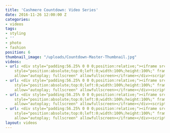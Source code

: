 ```yaml
---
title: 'Cashmere Countdown: Video Series'
date: 2016-11-26 12:00:00 Z
categories:
- videos
tags:
- styling
- ''
- photo
- fashion
position: 6
thumbnail_image: "/uploads/Countdown-Master-Thumbnail.jpg"
videos:
- url: <div style="padding:56.25% 0 0 0;position:relative;"><iframe src="https://player.vimeo.com/video/77356951?autoplay=1&title=0&byline=0&portrait=0"
    style="position:absolute;top:0;left:0;width:100%;height:100%;" frameborder="0"
    allow="autoplay; fullscreen" allowfullscreen></iframe></div><script src="https://player.vimeo.com/api/player.js"></script>
- url: <div style="padding:56.25% 0 0 0;position:relative;"><iframe src="https://player.vimeo.com/video/77359006?title=0&byline=0&portrait=0"
    style="position:absolute;top:0;left:0;width:100%;height:100%;" frameborder="0"
    allow="autoplay; fullscreen" allowfullscreen></iframe></div><script src="https://player.vimeo.com/api/player.js"></script>
- url: <div style="padding:56.25% 0 0 0;position:relative;"><iframe src="https://player.vimeo.com/video/77546403?title=0&byline=0&portrait=0"
    style="position:absolute;top:0;left:0;width:100%;height:100%;" frameborder="0"
    allow="autoplay; fullscreen" allowfullscreen></iframe></div><script src="https://player.vimeo.com/api/player.js"></script>
- url: <div style="padding:56.25% 0 0 0;position:relative;"><iframe src="https://player.vimeo.com/video/77546572?title=0&byline=0&portrait=0"
    style="position:absolute;top:0;left:0;width:100%;height:100%;" frameborder="0"
    allow="autoplay; fullscreen" allowfullscreen></iframe></div><script src="https://player.vimeo.com/api/player.js"></script>
layout: videos
---
```


